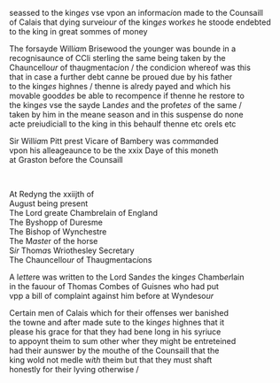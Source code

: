 ---
---
<div><div><p>seassed to the king<i>es</i> vse vpon an informac<i>i</i>on made to the Counsaill
		<br />of Calais that dying surveio<i>ur</i> of the king<i>es</i> work<i>es</i> he stoode endebted
		<br />to the king in great sommes of money
	</p>
      <p>
		The forsayde Will<i>ia</i>m Brisewood the younger was bounde in a
		<br />recognisaunce of CCli sterling the same being taken by the
		<br />Chauncello<i>ur</i> of thaugmentac<i>i</i>on / the condicion whereof was this
		<br />that in case a further debt canne be proued due by his father
		<br />to the king<i>es</i> highnes / thenne is alredy payed and which his
		<br />movable goodd<i>es</i> be able to recompence if thenne he restore to
		<br />the king<i>es</i> vse the sayde Land<i>es</i> and the profet<i>es</i> of the same /
		<br />taken by him in the meane season and in this suspense do none
		<br />acte preiudiciall to the king in this behaulf thenne etc orels etc
	</p>
      <p>
		Sir Will<i>ia</i>m Pitt prest Vicare of Bambery was co<i>m</i>m<i>a</i>nded
		<br />vpon his alleageaunce to be the xxix Daye of this moneth
		<br />at Graston before the Counsaill
	</p>
<br /></div>
   <div>
      <p>
		At Redyng the xxiijth of
		<br />August being present
		<br />The Lord greate Chambrelain of England
		<br />The Byshopp of Duresme
		<br />The Bishop of Wynchestre
		<br />The M<i>aste</i>r of the horse
		<br />S<i>ir</i> Thom<i>a</i>s Wriothesley Secretary
		<br />The Chauncello<i>ur</i> of Thaugme<i>n</i>tac<i>i</i>ons
	</p>
      <p>
		A l<i>ette</i>re was written to the Lord Sand<i>es</i> the king<i>es</i> Chamb<i>er</i>lain
		<br />in the fauour of Thomas Combes of Guisnes who had put
		<br />vpp a bill of complaint against him before at Wyndeso<i>ur</i>
	</p>
      <p>
		Certain men of Calais which for their offenses wer banished
		<br />the towne and after made sute to the king<i>es</i> highnes that it
		<br />please his grace for that they had bene long in his syriuce
		<br />to appoynt theim to sum other wher they might be entreteined
		<br />had their aunswer by the mouthe of the Counsaill that the
		<br />king wold not medle w<i>i</i>t<i>h</i> theim but that they must shaft
		<br />honestly for their lyving otherwise /
	</p>
<br /></div>
</div>
